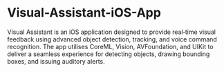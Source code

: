 # Visual-Assistant-iOS-App
Visual Assistant is an iOS application designed to provide real‐time visual feedback using advanced object detection, tracking, and voice command recognition. The app utilises CoreML, Vision, AVFoundation, and UIKit to deliver a seamless experience for detecting objects, drawing bounding boxes, and issuing auditory alerts.
